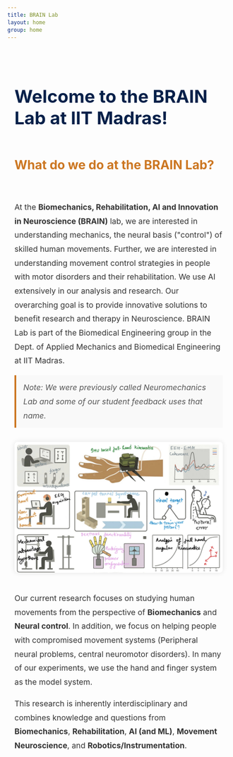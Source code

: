 ```yaml
---
title: BRAIN Lab
layout: home
group: home
---
```


<section style="padding: 2rem 1rem;">

<h2 style="color: #052049; font-size: 2.5rem; font-weight: bold; margin-bottom: 1rem;"> Welcome to the BRAIN Lab at IIT Madras! </h2>

<br>

<h3 style="color: #CC7722; font-size: 1.75rem; font-weight: bold; margin-top: 2rem;">What do we do at the BRAIN Lab?</h3>

<br>

<div style="font-size: 1.1rem; line-height: 1.8; color: #333;">

<p>
At the <b>Biomechanics, Rehabilitation, AI and Innovation in Neuroscience (BRAIN)</b> lab, we are interested in understanding mechanics, the neural basis ("control") of skilled human movements. Further, we are interested in understanding movement control strategies in people with motor disorders and their rehabilitation. We use AI extensively in our analysis and research. Our overarching goal is to provide innovative solutions to benefit research and therapy in Neuroscience. BRAIN Lab is part of the Biomedical Engineering group in the Dept. of Applied Mechanics and Biomedical Engineering at IIT Madras.
</p>

<p style="font-style: italic; color: #555; background: #f9f9f9; padding: 0.75rem 1rem; border-left: 4px solid #CC7722; margin-top: 1rem;">
Note: We were previously called Neuromechanics Lab and some of our student feedback uses that name.
</p>

<p style="text-align: center; margin-top: 2rem;">
  <img src="static/img/logo/brain_lab_research_content_img.jpeg" alt="IITM BRAIN Lab lab logo" style="max-width: 100%; height: auto; border-radius: 8px; box-shadow: 0 0 12px rgba(0,0,0,0.1);">
</p>

<p style="margin-top: 2rem;">
Our current research focuses on studying human movements from the perspective of <b>Biomechanics</b> and <b>Neural control</b>. In addition, we focus on helping people with compromised movement systems (Peripheral neural problems, central neuromotor disorders). In many of our experiments, we use the hand and finger system as the model system.
</p>

<p>
This research is inherently interdisciplinary and combines knowledge and questions from <b>Biomechanics</b>, <b>Rehabilitation</b>, <b>AI (and ML)</b>, <b>Movement Neuroscience</b>, and <b>Robotics/Instrumentation</b>.
</p>

</div>

</section>
